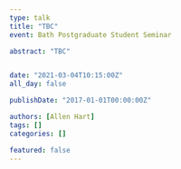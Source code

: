 ```yaml
---
type: talk
title: "TBC"
event: Bath Postgraduate Student Seminar

abstract: "TBC"


date: "2021-03-04T10:15:00Z"
all_day: false

publishDate: "2017-01-01T00:00:00Z"

authors: [Allen Hart]
tags: []
categories: []

featured: false
---
```



